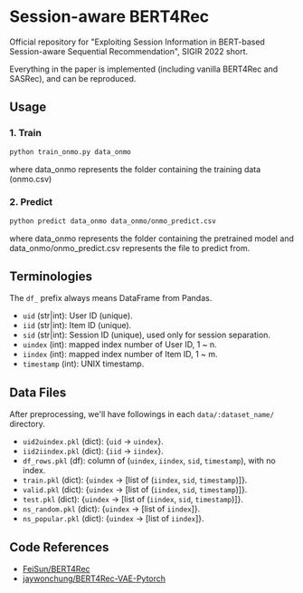 # Session-aware BERT4Rec

Official repository for "Exploiting Session Information in BERT-based Session-aware Sequential Recommendation", SIGIR 2022 short.

Everything in the paper is implemented (including vanilla BERT4Rec and SASRec), and can be reproduced.

## Usage

### 1. Train

```bash
python train_onmo.py data_onmo
```
where data_onmo represents the folder containing the training data (onmo.csv)

### 2. Predict
```bash
python predict data_onmo data_onmo/onmo_predict.csv
```

where data_onmo represents the folder containing the pretrained model and data_onmo/onmo_predict.csv represents the file to predict from.
## Terminologies

The `df_` prefix always means DataFrame from Pandas.

* `uid` (str|int): User ID (unique).
* `iid` (str|int): Item ID (unique).
* `sid` (str|int): Session ID (unique), used only for session separation.
* `uindex` (int): mapped index number of User ID, 1 ~ n.
* `iindex` (int): mapped index number of Item ID, 1 ~ m.
* `timestamp` (int): UNIX timestamp.

## Data Files

After preprocessing, we'll have followings in each `data/:dataset_name/` directory.

* `uid2uindex.pkl` (dict): {`uid` &rightarrow; `uindex`}.
* `iid2iindex.pkl` (dict): {`iid` &rightarrow; `iindex`}.
* `df_rows.pkl` (df): column of (`uindex`, `iindex`, `sid`, `timestamp`), with no index.
* `train.pkl` (dict): {`uindex` &rightarrow; [list of (`iindex`, `sid`, `timestamp`)]}.
* `valid.pkl` (dict): {`uindex` &rightarrow; [list of (`iindex`, `sid`, `timestamp`)]}.
* `test.pkl` (dict): {`uindex` &rightarrow; [list of (`iindex`, `sid`, `timestamp`)]}.
* `ns_random.pkl` (dict): {`uindex` -> [list of `iindex`]}.
* `ns_popular.pkl` (dict): {`uindex` -> [list of `iindex`]}.

## Code References

* [FeiSun/BERT4Rec](https://github.com/FeiSun/BERT4Rec)
* [jaywonchung/BERT4Rec-VAE-Pytorch](https://github.com/jaywonchung/BERT4Rec-VAE-Pytorch)
